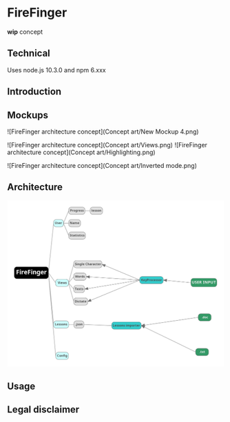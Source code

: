 # FireFinger

**wip** concept

## Technical
Uses node.js 10.3.0 and npm 6.xxx

## Introduction

## Mockups
![FireFinger architecture concept](Concept art/New Mockup 4.png)

![FireFinger architecture concept](Concept art/Views.png)
![FireFinger architecture concept](Concept art/Highlighting.png)

![FireFinger architecture concept](Concept art/Inverted mode.png)

## Architecture
![FireFinger architecture concept](concept.png)

## Usage

## Legal disclaimer
